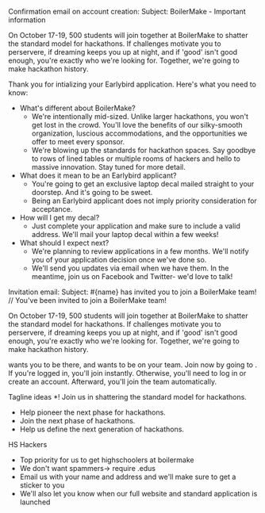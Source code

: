 Confirmation email on account creation:
  Subject: BoilerMake - Important information

  On October 17-19, 500 students will join together at BoilerMake to shatter the standard model for hackathons. If challenges motivate you to perservere, if dreaming keeps you up at night, and if 'good' isn't good enough, you're exactly who we're looking for. Together, we're going to make hackathon history.

  Thank you for intializing your Earlybird application. Here's what you need to know:

  * What's different about BoilerMake?
    * We're intentionally mid-sized. Unlike larger hackathons, you won't get lost in the crowd. You'll love the benefits of our silky-smooth organization, luscious accommodations, and the opportunities we offer to meet every sponsor.
    * We're blowing up the standards for hackathon spaces. Say goodbye to rows of lined tables or multiple rooms of hackers and hello to massive innovation. Stay tuned for more detail.
  * What does it mean to be an Earlybird applicant?
    * You're going to get an exclusive laptop decal mailed straight to your doorstep. And it's going to be sweet.
    * Being an Earlybird applicant does not imply priority consideration for acceptance.
  * How will I get my decal?
    * Just complete your application and make sure to include a valid address. We'll mail your laptop decal within a few weeks!
  * What should I expect next?
    * We're planning to review applications in a few months. We'll notify you of your application decision once we've done so.
    * We'll send you updates via email when we have them. In the meantime, join us on Facebook<LINK> and Twitter<LINK>- we'd love to talk!


Invitation email:
  Subject: #{name} has invited you to join a BoilerMake team! // You've been invited to join a BoilerMake team!

  On October 17-19, 500 students will join together at BoilerMake to shatter the standard model for hackathons. If challenges motivate you to perservere, if dreaming keeps you up at night, and if 'good' isn't good enough, you're exactly who we're looking for. Together, we're going to make hackathon history.

  <FIRSTNAME OR EMAIL> wants you to be there, and wants to be on your team. Join <FIRSTNAME OR EMAIL> now by going to <LINK>. If you're logged in, you'll join <FIRSTNAME OR EMAIL> instantly. Otherwise, you'll need to log in or create an account. Afterward, you'll join the team automatically.

Tagline ideas
*! Join us in shattering the standard model for hackathons.
* Help pioneer the next phase for hackathons.
* Join the next phase of hackathons.
* Help us define the next generation of hackathons.

HS Hackers
* Top priority for us to get highschoolers at boilermake
* We don't want spammers-> require .edus
* Email us with your name and address and we'll make sure to get a sticker to you
* We'll also let  you know when our full website and standard application is launched
